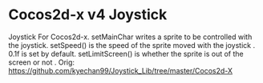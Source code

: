 # Cocos2d-x v4 Joystick


Joystick For Cocos2d-x. 
setMainChar writes a sprite to be controlled with the joystick. 
setSpeed() is the speed of the sprite moved with the joystick . 0.1f is set by default. 
setLimitScreen() is whether the sprite is out of the screen or not . 
Orig: https://github.com/kyechan99/Joystick_Lib/tree/master/Cocos2d-X
